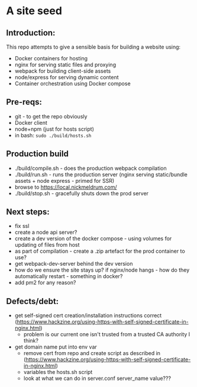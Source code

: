 # A site seed

## Introduction:

This repo attempts to give a sensible basis for building a website using:

 * Docker containers for hosting
 * nginx for serving static files and proxying
 * webpack for building client-side assets
 * node/express for serving dynamic content
 * Container orchestration using Docker compose

## Pre-reqs:
 * git - to get the repo obviously
 * Docker client
 * node+npm (just for hosts script)
 * in bash: `sudo ./build/hosts.sh`

## Production build
 * ./build/compile.sh - does the production webpack compilation
 * ./build/run.sh - runs the production server (nginx serving static/bundle assets + node express - primed for SSR)
 * browse to https://local.nickmeldrum.com/
 * ./build/stop.sh - gracefully shuts down the prod server

## Next steps:
 * fix ssl
 * create a node api server?
 * create a dev version of the docker compose - using volumes for updating of files from host
 * as part of compilation - create a .zip artefact for the prod container to use?
 * get webpack-dev-server behind the dev version
 * how do we ensure the site stays up? if nginx/node hangs - how do they automatically restart - something in docker?
 * add pm2 for any reason?

## Defects/debt:
 * get self-signed cert creation/installation instructions correct (https://www.hackzine.org/using-https-with-self-signed-certificate-in-nginx.html)
   * problem is our current one isn't trusted from a trusted CA authority I think?
 * get domain name put into env var
   * remove cert from repo and create script as described in (https://www.hackzine.org/using-https-with-self-signed-certificate-in-nginx.html)
   * variables the hosts.sh script
   * look at what we can do in server.conf server_name value???
